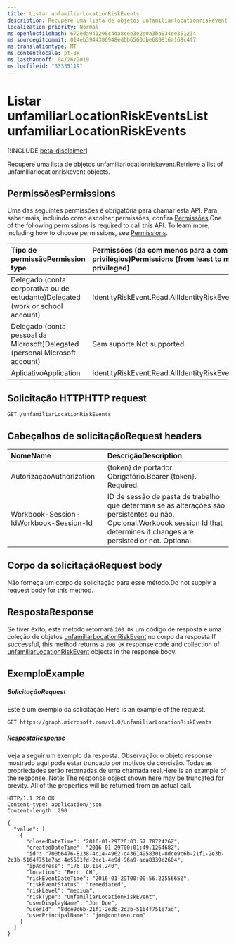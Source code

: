 ```yaml
---
title: Listar unfamiliarLocationRiskEvents
description: Recupere uma lista de objetos unfamiliarlocationriskevent.
localization_priority: Normal
ms.openlocfilehash: 672eda941298c4da8cee3e2e0a3ba034ee361234
ms.sourcegitcommit: 014eb3944306948edbb6560dbe689816a168c4f7
ms.translationtype: MT
ms.contentlocale: pt-BR
ms.lasthandoff: 04/26/2019
ms.locfileid: "33335119"
---
```

# <a name="list-unfamiliarlocationriskevents"></a><span data-ttu-id="a3585-103">Listar unfamiliarLocationRiskEvents</span><span class="sxs-lookup"><span data-stu-id="a3585-103">List unfamiliarLocationRiskEvents</span></span>

[!INCLUDE [beta-disclaimer](../../includes/beta-disclaimer.md)]

<span data-ttu-id="a3585-104">Recupere uma lista de objetos unfamiliarlocationriskevent.</span><span class="sxs-lookup"><span data-stu-id="a3585-104">Retrieve a list of unfamiliarlocationriskevent objects.</span></span>
## <a name="permissions"></a><span data-ttu-id="a3585-105">Permissões</span><span class="sxs-lookup"><span data-stu-id="a3585-105">Permissions</span></span>
<span data-ttu-id="a3585-p101">Uma das seguintes permissões é obrigatória para chamar esta API. Para saber mais, incluindo como escolher permissões, confira [Permissões](/graph/permissions-reference).</span><span class="sxs-lookup"><span data-stu-id="a3585-p101">One of the following permissions is required to call this API. To learn more, including how to choose permissions, see [Permissions](/graph/permissions-reference).</span></span>

|<span data-ttu-id="a3585-108">Tipo de permissão</span><span class="sxs-lookup"><span data-stu-id="a3585-108">Permission type</span></span>      | <span data-ttu-id="a3585-109">Permissões (da com menos para a com mais privilégios)</span><span class="sxs-lookup"><span data-stu-id="a3585-109">Permissions (from least to most privileged)</span></span>              |
|:--------------------|:---------------------------------------------------------|
|<span data-ttu-id="a3585-110">Delegado (conta corporativa ou de estudante)</span><span class="sxs-lookup"><span data-stu-id="a3585-110">Delegated (work or school account)</span></span> | <span data-ttu-id="a3585-111">IdentityRiskEvent.Read.All</span><span class="sxs-lookup"><span data-stu-id="a3585-111">IdentityRiskEvent.Read.All</span></span>    |
|<span data-ttu-id="a3585-112">Delegado (conta pessoal da Microsoft)</span><span class="sxs-lookup"><span data-stu-id="a3585-112">Delegated (personal Microsoft account)</span></span> | <span data-ttu-id="a3585-113">Sem suporte.</span><span class="sxs-lookup"><span data-stu-id="a3585-113">Not supported.</span></span>    |
|<span data-ttu-id="a3585-114">Aplicativo</span><span class="sxs-lookup"><span data-stu-id="a3585-114">Application</span></span> | <span data-ttu-id="a3585-115">IdentityRiskEvent.Read.All</span><span class="sxs-lookup"><span data-stu-id="a3585-115">IdentityRiskEvent.Read.All</span></span> |

## <a name="http-request"></a><span data-ttu-id="a3585-116">Solicitação HTTP</span><span class="sxs-lookup"><span data-stu-id="a3585-116">HTTP request</span></span>
<!-- { "blockType": "ignored" } -->
```http
GET /unfamiliarLocationRiskEvents
```
## <a name="request-headers"></a><span data-ttu-id="a3585-117">Cabeçalhos de solicitação</span><span class="sxs-lookup"><span data-stu-id="a3585-117">Request headers</span></span>
| <span data-ttu-id="a3585-118">Nome</span><span class="sxs-lookup"><span data-stu-id="a3585-118">Name</span></span>      |<span data-ttu-id="a3585-119">Descrição</span><span class="sxs-lookup"><span data-stu-id="a3585-119">Description</span></span>|
|:----------|:----------|
| <span data-ttu-id="a3585-120">Autorização</span><span class="sxs-lookup"><span data-stu-id="a3585-120">Authorization</span></span>  | <span data-ttu-id="a3585-p102">{token} de portador. Obrigatório.</span><span class="sxs-lookup"><span data-stu-id="a3585-p102">Bearer {token}. Required.</span></span> |
| <span data-ttu-id="a3585-123">Workbook-Session-Id</span><span class="sxs-lookup"><span data-stu-id="a3585-123">Workbook-Session-Id</span></span>  | <span data-ttu-id="a3585-p103">ID de sessão de pasta de trabalho que determina se as alterações são persistentes ou não. Opcional.</span><span class="sxs-lookup"><span data-stu-id="a3585-p103">Workbook session Id that determines if changes are persisted or not. Optional.</span></span>|

## <a name="request-body"></a><span data-ttu-id="a3585-126">Corpo da solicitação</span><span class="sxs-lookup"><span data-stu-id="a3585-126">Request body</span></span>
<span data-ttu-id="a3585-127">Não forneça um corpo de solicitação para esse método.</span><span class="sxs-lookup"><span data-stu-id="a3585-127">Do not supply a request body for this method.</span></span>

## <a name="response"></a><span data-ttu-id="a3585-128">Resposta</span><span class="sxs-lookup"><span data-stu-id="a3585-128">Response</span></span>

<span data-ttu-id="a3585-129">Se tiver êxito, este método retornará `200 OK` um código de resposta e uma coleção de objetos [unfamiliarLocationRiskEvent](../resources/unfamiliarlocationriskevent.md) no corpo da resposta.</span><span class="sxs-lookup"><span data-stu-id="a3585-129">If successful, this method returns a `200 OK` response code and collection of [unfamiliarLocationRiskEvent](../resources/unfamiliarlocationriskevent.md) objects in the response body.</span></span>
## <a name="example"></a><span data-ttu-id="a3585-130">Exemplo</span><span class="sxs-lookup"><span data-stu-id="a3585-130">Example</span></span>
##### <a name="request"></a><span data-ttu-id="a3585-131">Solicitação</span><span class="sxs-lookup"><span data-stu-id="a3585-131">Request</span></span>
<span data-ttu-id="a3585-132">Este é um exemplo da solicitação.</span><span class="sxs-lookup"><span data-stu-id="a3585-132">Here is an example of the request.</span></span>
<!-- {
  "blockType": "request",
  "name": "get_unfamiliarlocationriskevents"
}-->
```http
GET https://graph.microsoft.com/v1.0/unfamiliarLocationRiskEvents
```
##### <a name="response"></a><span data-ttu-id="a3585-133">Resposta</span><span class="sxs-lookup"><span data-stu-id="a3585-133">Response</span></span>
<span data-ttu-id="a3585-p104">Veja a seguir um exemplo da resposta. Observação: o objeto response mostrado aqui pode estar truncado por motivos de concisão. Todas as propriedades serão retornadas de uma chamada real.</span><span class="sxs-lookup"><span data-stu-id="a3585-p104">Here is an example of the response. Note: The response object shown here may be truncated for brevity. All of the properties will be returned from an actual call.</span></span>
<!-- {
  "blockType": "response",
  "truncated": true,
  "@odata.type": "microsoft.graph.unfamiliarLocationRiskEvent",
  "isCollection": true
} -->
```http
HTTP/1.1 200 OK
Content-type: application/json
Content-length: 290

{
  "value": [
    {
      "closedDateTime": "2016-01-29T20:03:57.7872426Z",
      "createdDateTime": "2016-01-29T00:01:49.126468Z",
      "id": "700b6476-8138-4c14-4962-c43614958301-8dce9c6b-21f1-2e3b-2c3b-5164f751e7ad-4e5591fd-2ac1-4e9d-96a9-aca8339e2604",
      "ipAddress": "176.10.104.240",
      "location": "Bern, CH",
      "riskEventDateTime": "2016-01-29T00:00:56.2255665Z",
      "riskEventStatus": "remediated",
      "riskLevel": "medium",
      "riskType": "UnfamiliarLocationRiskEvent",
      "userDisplayName": "Jon Doe",
      "userId": "8dce9c6b-21f1-2e3b-2c3b-5164f751e7ad",
      "userPrincipalName": "jon@contoso.com"
    }
  ]
}

```

<!-- uuid: 8fcb5dbc-d5aa-4681-8e31-b001d5168d79
2015-10-25 14:57:30 UTC -->
<!--
{
  "type": "#page.annotation",
  "description": "List unfamiliarLocationRiskEvents",
  "keywords": "",
  "section": "documentation",
  "tocPath": "",
  "suppressions": []
}
-->

